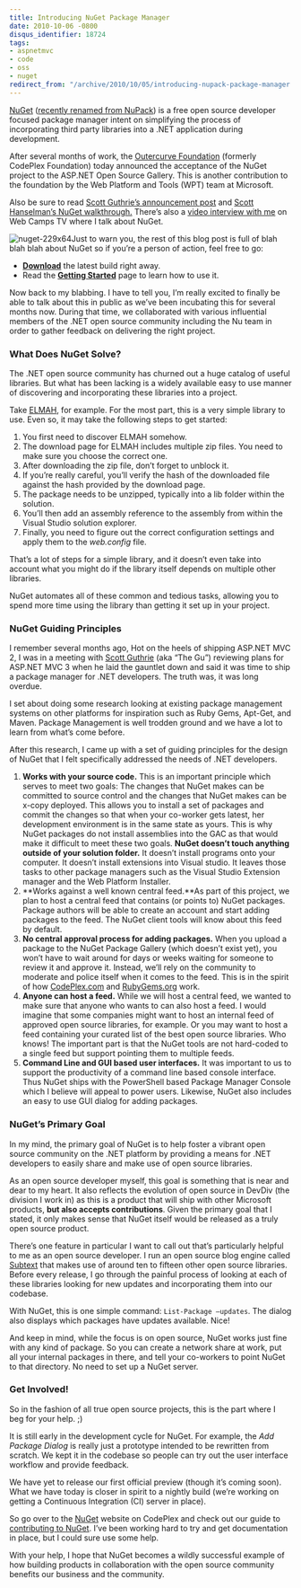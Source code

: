 ```yaml
---
title: Introducing NuGet Package Manager
date: 2010-10-06 -0800
disqus_identifier: 18724
tags:
- aspnetmvc
- code
- oss
- nuget
redirect_from: "/archive/2010/10/05/introducing-nupack-package-manager.aspx/"
---
```


[NuGet](http://nuget.codeplex.com/ "NuGet Project on CodePlex")
([recently renamed from
NuPack](https://haacked.com/archive/2010/10/29/nupack-is-now-nuget.aspx "NuPack Renamed to NuGet"))
is a free open source developer focused package manager intent on
simplifying the process of incorporating third party libraries into a
.NET application during development.

After several months of work, the [Outercurve
Foundation](http://www.codeplex.org/ "CodePlex Foundation") (formerly
CodePlex Foundation) today announced the acceptance of the NuGet project
to the ASP.NET Open Source Gallery. This is another contribution to the
foundation by the Web Platform and Tools (WPT) team at Microsoft.

Also be sure to read [Scott Guthrie’s announcement
post](http://weblogs.asp.net/scottgu/archive/2010/10/06/announcing-nupack-asp-net-mvc-3-beta-and-webmatrix-beta-2.aspx "MVC 3")
and [Scott Hanselman’s NuGet
walkthrough.](http://www.hanselman.com/blog/IntroducingNuPackPackageManagementForNETAnotherPieceOfTheWebStack.aspx "NuPack")
There’s also a [video interview with
me](http://channel9.msdn.com/Shows/Web+Camps+TV/Web-Camps-TV-8-NuPack-with-Phil-Haack "Video Interview With Me on NuPack")
on Web Camps TV where I talk about NuGet.

![nuget-229x64](https://haacked.com/images/haacked_com/WindowsLiveWriter/IntroducingNuPackPackageManager_8229/nuget-229x64_556266e8-afb7-4f84-912b-c99a3f9bf742.png "nuget-229x64")Just
to warn you, the rest of this blog post is full of blah blah blah about
NuGet so if you’re a person of action, feel free to go:

-   [**Download**](http://nupack.codeplex.com/releases) the latest build
    right away.
-   Read the **[Getting
    Started](http://nupack.codeplex.com/wikipage?title=Getting%20Started)**
    page to learn how to use it.

Now back to my blabbing. I have to tell you, I’m really excited to
finally be able to talk about this in public as we’ve been incubating
this for several months now. During that time, we collaborated with
various influential members of the .NET open source community including
the Nu team in order to gather feedback on delivering the right project.

### What Does NuGet Solve?

The .NET open source community has churned out a huge catalog of useful
libraries. But what has been lacking is a widely available easy to use
manner of discovering and incorporating these libraries into a project.

Take
[ELMAH](http://code.google.com/p/elmah/ "ELMAH project page on Google Code"),
for example. For the most part, this is a very simple library to use.
Even so, it may take the following steps to get started:

1.  You first need to discover ELMAH somehow.
2.  The download page for ELMAH includes multiple zip files. You need to
    make sure you choose the correct one.
3.  After downloading the zip file, don’t forget to unblock it.
4.  If you’re really careful, you’ll verify the hash of the downloaded
    file against the hash provided by the download page.
5.  The package needs to be unzipped, typically into a lib folder within
    the solution.
6.  You’ll then add an assembly reference to the assembly from within
    the Visual Studio solution explorer.
7.  Finally, you need to figure out the correct configuration settings
    and apply them to the *web.config* file.

That’s a lot of steps for a simple library, and it doesn’t even take
into account what you might do if the library itself depends on multiple
other libraries.

NuGet automates all of these common and tedious tasks, allowing you to
spend more time using the library than getting it set up in your
project.

### NuGet Guiding Principles

I remember several months ago, Hot on the heels of shipping ASP.NET MVC
2, I was in a meeting with [Scott
Guthrie](weblogs.asp.net/scottgu "Scott Guthrie's Blog") (aka “The Gu”)
reviewing plans for ASP.NET MVC 3 when he laid the gauntlet down and
said it was time to ship a package manager for .NET developers. The
truth was, it was long overdue.

I set about doing some research looking at existing package management
systems on other platforms for inspiration such as Ruby Gems, Apt-Get,
and Maven. Package Management is well trodden ground and we have a lot
to learn from what’s come before.

After this research, I came up with a set of guiding principles for the
design of NuGet that I felt specifically addressed the needs of .NET
developers.

1.  **Works with your source code.** This is an important principle
    which serves to meet two goals: The changes that NuGet makes can be
    committed to source control and the changes that NuGet makes can be
    x-copy deployed. This allows you to install a set of packages and
    commit the changes so that when your co-worker gets latest, her
    development environment is in the same state as yours. This is why
    NuGet packages do not install assemblies into the GAC as that would
    make it difficult to meet these two goals. **NuGet doesn’t touch
    anything outside of your solution folder.** It doesn’t install
    programs onto your computer. It doesn’t install extensions into
    Visual studio. It leaves those tasks to other package managers such
    as the Visual Studio Extension manager and the Web Platform
    Installer.
2.  **Works against a well known central feed.**As part of this project,
    we plan to host a central feed that contains (or points to) NuGet
    packages. Package authors will be able to create an account and
    start adding packages to the feed. The NuGet client tools will know
    about this feed by default.
3.  **No central approval process for adding packages.** When you upload
    a package to the NuGet Package Gallery (which doesn’t exist yet),
    you won’t have to wait around for days or weeks waiting for someone
    to review it and approve it. Instead, we’ll rely on the community to
    moderate and police itself when it comes to the feed. This is in the
    spirit of how
    [CodePlex.com](http://codeplex.com/ "CodePlex.com Open Source Hosting Site")
    and [RubyGems.org](http://rubygems.org "RubyGems") work.
4.  **Anyone can host a feed.** While we will host a central feed, we
    wanted to make sure that anyone who wants to can also host a feed. I
    would imagine that some companies might want to host an internal
    feed of approved open source libraries, for example. Or you may want
    to host a feed containing your curated list of the best open source
    libraries. Who knows! The important part is that the NuGet tools are
    not hard-coded to a single feed but support pointing them to
    multiple feeds.
5.  **Command Line and GUI based user interfaces.** It was important to
    us to support the productivity of a command line based console
    interface. Thus NuGet ships with the PowerShell based Package
    Manager Console which I believe will appeal to power users.
    Likewise, NuGet also includes an easy to use GUI dialog for adding
    packages.

### NuGet’s Primary Goal

In my mind, the primary goal of NuGet is to help foster a vibrant open
source community on the .NET platform by providing a means for .NET
developers to easily share and make use of open source libraries.

As an open source developer myself, this goal is something that is near
and dear to my heart. It also reflects the evolution of open source in
DevDiv (the division I work in) as this is a product that will ship with
other Microsoft products, **but also accepts contributions**. Given the
primary goal that I stated, it only makes sense that NuGet itself would
be released as a truly open source product.

There’s one feature in particular I want to call out that’s particularly
helpful to me as an open source developer. I run an open source blog
engine called
[Subtext](http://subtextproject.com/ "Subtext Blog Engine") that makes
use of around ten to fifteen other open source libraries. Before every
release, I go through the painful process of looking at each of these
libraries looking for new updates and incorporating them into our
codebase.

With NuGet, this is one simple command: `List-Package –updates`. The
dialog also displays which packages have updates available. Nice!

And keep in mind, while the focus is on open source, NuGet works just
fine with any kind of package. So you can create a network share at
work, put all your internal packages in there, and tell your co-workers
to point NuGet to that directory. No need to set up a NuGet server.

### Get Involved!

So in the fashion of all true open source projects, this is the part
where I beg for your help. ;)

It is still early in the development cycle for NuGet. For example, the
*Add Package Dialog* is really just a prototype intended to be rewritten
from scratch. We kept it in the codebase so people can try out the user
interface workflow and provide feedback.

We have yet to release our first official preview (though it’s coming
soon). What we have today is closer in spirit to a nightly build (we’re
working on getting a Continuous Integration (CI) server in place).

So go over to the
[NuGet](http://nuget.codeplex.com/ "NuGet on CodePlex.com") website on
CodePlex and check out our guide to [contributing to
NuGet](http://nuget.codeplex.com/documentation?title=Contributing%20to%20NuPack "Contributing to NuGet").
I’ve been working hard to try and get documentation in place, but I
could sure use some help.

With your help, I hope that NuGet becomes a wildly successful example of
how building products in collaboration with the open source community
benefits our business and the community.

